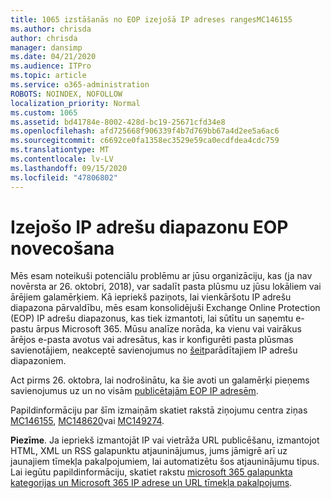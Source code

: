```yaml
---
title: 1065 izstāšanās no EOP izejošā IP adreses rangesMC146155
ms.author: chrisda
author: chrisda
manager: dansimp
ms.date: 04/21/2020
ms.audience: ITPro
ms.topic: article
ms.service: o365-administration
ROBOTS: NOINDEX, NOFOLLOW
localization_priority: Normal
ms.custom: 1065
ms.assetid: bd41784e-8002-428d-bc19-25671cfd34e8
ms.openlocfilehash: afd725668f906339f4b7d769bb67a4d2ee5a6ac6
ms.sourcegitcommit: c6692ce0fa1358ec3529e59ca0ecdfdea4cdc759
ms.translationtype: MT
ms.contentlocale: lv-LV
ms.lasthandoff: 09/15/2020
ms.locfileid: "47806802"
---
```

# <a name="deprecation-of-eop-outbound-ip-address-ranges"></a>Izejošo IP adrešu diapazonu EOP novecošana

Mēs esam noteikuši potenciālu problēmu ar jūsu organizāciju, kas (ja nav novērsta ar 26. oktobri, 2018), var sadalīt pasta plūsmu uz jūsu lokāliem vai ārējiem galamērķiem. Kā iepriekš paziņots, lai vienkāršotu IP adrešu diapazona pārvaldību, mēs esam konsolidējuši Exchange Online Protection (EOP) IP adrešu diapazonus, kas tiek izmantoti, lai sūtītu un saņemtu e-pastu ārpus Microsoft 365. Mūsu analīze norāda, ka vienu vai vairākus ārējos e-pasta avotus vai adresātus, kas ir konfigurēti pasta plūsmas savienotājiem, neakceptē savienojumus no [šeit](https://docs.microsoft.com/office365/SecurityCompliance/eop/exchange-online-protection-ip-addresses)parādītajiem IP adrešu diapazoniem.

Act pirms 26. oktobra, lai nodrošinātu, ka šie avoti un galamērķi pieņems savienojumus uz un no visām [publicētajām EOP IP adresēm](https://docs.microsoft.com/office365/SecurityCompliance/eop/exchange-online-protection-ip-addresses).

Papildinformāciju par šīm izmaiņām skatiet rakstā ziņojumu centra ziņas [MC146155](https://portal.office.com/AdminPortal/home?switchtomodern=true#/MessageCenter?id=MC146155), [MC148620](https://portal.office.com/AdminPortal/home?switchtomodern=true#/MessageCenter?id=MC148620)vai [MC149274](https://portal.office.com/AdminPortal/home?switchtomodern=true#/MessageCenter?id=MC149274).

**Piezīme**. Ja iepriekš izmantojāt IP vai vietrāža URL publicēšanu, izmantojot HTML, XML un RSS galapunktu atjauninājumus, jums jāmigrē arī uz jaunajiem tīmekļa pakalpojumiem, lai automatizētu šos atjauninājumu tipus. Lai iegūtu papildinformāciju, skatiet rakstu [microsoft 365 galapunkta kategorijas un Microsoft 365 IP adrese un URL tīmekļa pakalpojums](https://techcommunity.microsoft.com/t5/Office-365-Blog/Announcing-Office-365-endpoint-categories-and-Office-365-IP/ba-p/177638).

